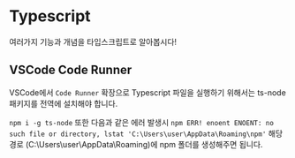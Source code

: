 # Typescript

여러가지 기능과 개념을 타입스크립트로 알아봅시다!

## VSCode Code Runner

VSCode에서 `Code Runner` 확장으로 Typescript 파일을 실행하기 위해서는 ts-node 패키지를 전역에 설치해야 합니다.

`npm i -g ts-node`
또한 다음과 같은 에러 발생시
`npm ERR! enoent ENOENT: no such file or directory, lstat 'C:\Users\user\AppData\Roaming\npm'`
해당 경로 (C:\Users\user\AppData\Roaming)에 npm 폴더를 생성해주면 됩니다.
